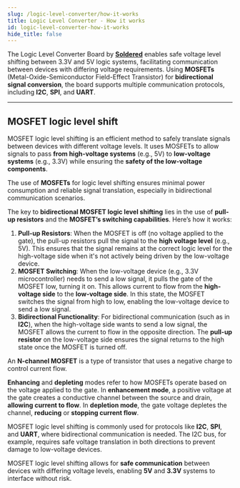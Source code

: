 ```yaml
---
slug: /logic-level-converter/how-it-works
title: Logic Level Converter - How it works
id: logic-level-converter-how-it-works
hide_title: false
---
```


The Logic Level Converter Board by [**Soldered**](https://soldered.com/product/logic-level-converter-board/) enables safe voltage level shifting between 3.3V and 5V logic systems, facilitating communication between devices with differing voltage requirements. Using **MOSFETs** (Metal-Oxide-Semiconductor Field-Effect Transistor) for **bidirectional signal conversion**, the board supports multiple communication protocols, including **I2C**, **SPI**, and **UART**.

<CenteredImage src="/img/logic-level-converter/llc_mosfetsonboard.png" alt="llc_howitworks" caption="MOSFETs on the Logic Level Converter board" width="500px" />

---

## MOSFET logic level shift

MOSFET logic level shifting is an efficient method to safely translate signals between devices with different voltage levels. It uses MOSFETs to allow signals to pass **from high-voltage systems** (e.g., 5V) to **low-voltage systems** (e.g., 3.3V) while ensuring the **safety of the low-voltage components**.

<CenteredImage src="/img/logic-level-converter/llc_mosfet.png" alt="llc_mosfet" caption="MOSFET level converter" width="500px" />

<InfoBox>The use of **MOSFETs** for logic level shifting ensures minimal power consumption and reliable signal translation, especially in bidirectional communication scenarios.</InfoBox>

The key to **bidirectional MOSFET logic level shifting** lies in the use of **pull-up resistors** and the **MOSFET’s switching capabilities**. Here’s how it works:

1. **Pull-up Resistors**: When the MOSFET is off (no voltage applied to the gate), the pull-up resistors pull the signal to the **high voltage level** (e.g., 5V). This ensures that the signal remains at the correct logic level for the high-voltage side when it's not actively being driven by the low-voltage device.
2. **MOSFET Switching**: When the low-voltage device (e.g., 3.3V microcontroller) needs to send a low signal, it pulls the gate of the MOSFET low, turning it on. This allows current to flow from the **high-voltage side** to the **low-voltage side**. In this state, the MOSFET switches the signal from high to low, enabling the low-voltage device to send a low signal.
3. **Bidirectional Functionality**: For bidirectional communication (such as in **I2C**), when the high-voltage side wants to send a low signal, the MOSFET allows the current to flow in the opposite direction. The **pull-up resistor** on the low-voltage side ensures the signal returns to the high state once the MOSFET is turned off.

<InfoBox>An **N-channel MOSFET** is a type of transistor that uses a negative charge to control current flow.</InfoBox>

**Enhancing** and **depleting** modes refer to how MOSFETs operate based on the voltage applied to the gate. In **enhancement mode**, a positive voltage at the gate creates a conductive channel between the source and drain, **allowing current to flow**. In **depletion mode**, the gate voltage depletes the channel, **reducing** or **stopping current flow**.

<CenteredImage src="/img/logic-level-converter/llc_enhance_deplete.png" alt="llc_enhance_deplete" caption="N-CHANNEL MOSFET Symbols" width="700px" />

MOSFET logic level shifting is commonly used for protocols like **I2C**, **SPI**, and **UART**, where bidirectional communication is needed. The I2C bus, for example, requires safe voltage translation in both directions to prevent damage to low-voltage devices.

<InfoBox>MOSFET logic level shifting allows for **safe communication** between devices with differing voltage levels, enabling **5V** and **3.3V** systems to interface without risk.</InfoBox>

<CenteredImage src="/img/logic-level-converter/llc_piduino.png" alt="llc_piduino" caption="Bidirectional Logic Level Converter usage example" width="500px" />
